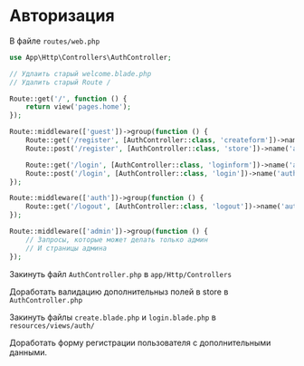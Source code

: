 # Авторизация

В файле `routes/web.php`

```php
use App\Http\Controllers\AuthController;

// Удлаить старый welcome.blade.php
// Удалить старый Route /

Route::get('/', function () {
    return view('pages.home');
});

Route::middleware(['guest'])->group(function () {
    Route::get('/register', [AuthController::class, 'createform'])->name('auth.createform');
    Route::post('/register', [AuthController::class, 'store'])->name('auth.store');

    Route::get('/login', [AuthController::class, 'loginform'])->name('auth.loginform');
    Route::post('/login', [AuthController::class, 'login'])->name('auth.login');
});

Route::middleware(['auth'])->group(function () {
    Route::get('/logout', [AuthController::class, 'logout'])->name('auth.logout');
});

Route::middleware(['admin'])->group(function () {
    // Запросы, которые может делать только админ
    // И страницы админа
});
```

Закинуть файл `AuthController.php` в `app/Http/Controllers`

Доработать валидацию дополнительныз полей в store в `AuthController.php`

Закинуть файлы `create.blade.php` и `login.blade.php` в `resources/views/auth/`

Доработать форму регистрации пользователя с дополнительными данными.
